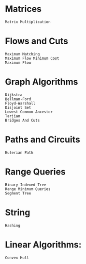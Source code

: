# Matrices
    Matrix Multiplication

# Flows and Cuts
    Maximum Matching
    Maximum Flow Minimum Cost  
    Maximum Flow

# Graph Algorithms
    Dijkstra
    Bellman-Ford
    Floyd-Warshall
    Disjoint Set 
    Lowest Common Ancestor 
    Tarjian
    Bridges And Cuts

# Paths and Circuits    
    Eulerian Path

# Range Queries
    Binary Indexed Tree
    Range Minimum Queries 
    Segment Tree

# String
    Hashing

# Linear Algorithms:
    Convex Hull
